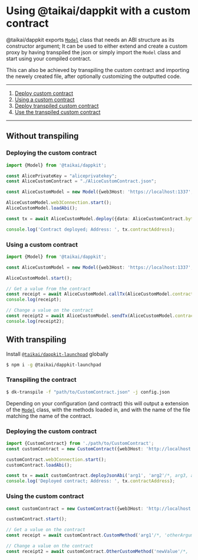 # Using @taikai/dappkit with a custom contract
@taikai/dappkit exports [`Model`](https://sdk.dappkit.dev/classes/Model.html) class that needs an ABI structure as its constructor argument; It can be used to either extend and create a custom proxy by having transpiled the json or simply import the `Model` class and start using your compiled contract.

This can also be achieved by transpiling the custom contract and importing the newely created file, after optionally customizing the outputted code.

---

1. [Deploy custom contract](#deploying-the-custom-contract)
2. [Using a custom contract](#using-a-custom-contract)
3. [Deploy transpiled custom contract](#transpiled-deploy)
4. [Use the transpiled custom contract](#transpiled-use)

---
## Without transpiling

### Deploying the custom contract
```typescript
import {Model} from '@taikai/dappkit';

const AlicePrivateKey = "aliceprivatekey";
const AliceCustomContract = "./AliceCustomContract.json";

const AliceCustomModel = new Model({web3Host: 'https://localhost:1337', privateKey: AlicePrivateKey}, AliceCustomContract.abi);

AliceCustomModel.web3Connection.start();
AliceCustomModel.loadAbi();

const tx = await AliceCustomModel.deploy({data: AliceCustomContract.bytecode, arguments: []}, AliceCustomModel.web3Connection.Account);

console.log('Contract deployed; Address: ', tx.contractAddress);
```

### Using a custom contract
```typescript
import {Model} from '@taikai/dappkit';

const AliceCustomModel = new Model({web3Host: 'https://localhost:1337', privateKey: AlicePrivateKey}, AliceCustomContract.abi, '0xCustomContractAddress');

AliceCustomModel.start();

// Get a value from the contract
const receipt = await AliceCustomModel.callTx(AliceCustomModel.contract.methods.CustomMethod('arg1'/*, 'otherArgument', ...etc */));
console.log(receipt);

// Change a value on the contract
const receipt2 = await AliceCustomModel.sendTx(AliceCustomModel.contract.methods.OtherCustomMethod('newValue'/*, 'otherArgument', ...etc */));
console.log(receipt2);
```

## With transpiling
Install [`@taikai/dappkit-launchpad`](https://github.com/taikai/dappkit-launchpad) globally
```bash
$ npm i -g @taikai/dappkit-launchpad
```

### Transpiling the contract 
```bash
$ dk-transpile -f "path/to/CustomContract.json" -j config.json
```

Depending on your configuration (and contract) this will output a extension of the [`Model`](https://sdk.dappkit.dev/classes/Model.html) class, with the methods loaded in, and with the name of the file matching the name of the contract.

### Deploying the custom contract <a name="transpiled-deploy"></a>

```typescript
import {CustomContract} from './path/to/CustomContract';
const customContract = new CustomContract({web3Host: 'http://localhost:1337', privateKey: '0xPrivateKey'});

customContract.web3Connection.start();
customContract.loadAbi();

const tx = await customContract.deployJsonAbi('arg1', 'arg2'/*, arg3, arg4, ...etc*/);
console.log('Deployed contract; Address: ', tx.contractAddress);
```

### Using the custom contract <a name="transpiled-use"></a>
```typescript
const customContract = new CustomContract({web3Host: 'http://localhost:1337', privateKey: '0xPrivateKey'});

customContract.start();

// Get a value on the contract
const receipt = await customContract.CustomMethod('arg1'/*, 'otherArgument', ...etc */);

// Change a value on the contract
const receipt2 = await customContract.OtherCustomMethod('newValue'/*, 'otherArgument', ...etc */)
```